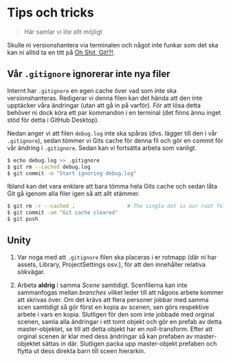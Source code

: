 # Tips och tricks

> Här samlar vi lite allt möjligt

Skulle ni versionshantera via terminalen och något inte funkar som det ska kan
ni alltid ta en titt på [Oh Shit, Git!?!](https://ohshitgit.com/).

## Vår `.gitignore` ignorerar inte nya filer

Internt har `.gitignore` en egen cache över vad som inte ska versionshanteras. Redigerar vi denna filen kan det hända att den inte upptäcker våra ändringar (utan att gå in på varför). För att lösa detta behöver ni dock köra ett par kommandon i en terminal (det finns ännu inget stöd för detta i GitHub Desktop).

Nedan anger vi att filen `debug.log` inte ska spåras (dvs. lägger till den i vår `.gitignore`), sedan tömmer vi Gits cache för denna fil och gör en commit för vår ändring i `.gitignore`. Sedan kan vi fortsätta arbeta som vanligt.

```bash
$ echo debug.log >> .gitignore  
$ git rm --cached debug.log
$ git commit -m "Start ignoring debug.log"
```

Ibland kan det vara enklare att bara tömma hela Gits cache och sedan låta Git gå igenom alla filer igen så att allt stämmer.

```bash
$ git rm -r --cached .                 # The single dot is our root folder
$ git commit -am "Git cache cleared"
$ git push
```

## Unity

1. Var noga med att `.gitignore` filen ska placeras i er rotmapp (där ni har
   assets, Library, ProjectSettings osv.), för att den innehåller relativa
   sökvägar.

2. Arbeta **aldrig** i samma *Scene* samtidigt. Scenfilerna kan inte sammanfogas
   mellan *branches* vilket leder till att någons arbete kommer att skrivas
   över. Om det krävs att flera personer jobbar med samma scen samtidigt så gör
   först en kopia av scenen, sen görs respektive arbete i vars en kopia.
   Slutligen för den som inte jobbade med orginal scenen, samla alla ändringar i
   ett tomt objekt och gör en prefab av detta master-objektet, se till att detta
   objekt har en noll-transform. Efter att orginal scenen är klar med dess
   ändringar så kan prefaben av master-objektet sättas in där. Slutligen packa
   upp master-objekt prefaben och flytta ut dess direkta barn till sceen
   hierarkin.
